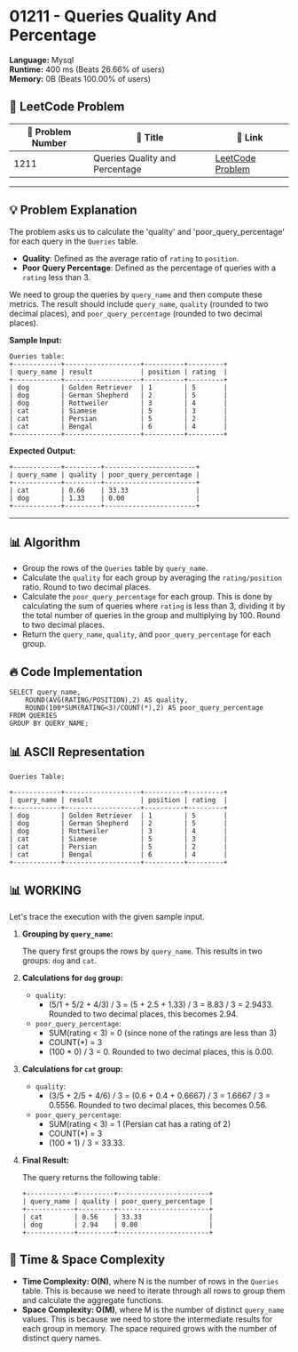 # 01211 - Queries Quality And Percentage
    
**Language:** Mysql  
**Runtime:** 400 ms (Beats 26.66% of users)  
**Memory:** 0B (Beats 100.00% of users)  

## 📝 **LeetCode Problem**

| 🔢 Problem Number | 📌 Title                             | 🔗 Link                                                                 |
| ------------------ | ------------------------------------ | ----------------------------------------------------------------------- |
| 1211               | Queries Quality and Percentage        | [LeetCode Problem](https://leetcode.com/problems/queries-quality-and-percentage/) |

---

## 💡 **Problem Explanation**

The problem asks us to calculate the 'quality' and 'poor_query_percentage' for each query in the `Queries` table.

*   **Quality**: Defined as the average ratio of `rating` to `position`.
*   **Poor Query Percentage**: Defined as the percentage of queries with a `rating` less than 3.

We need to group the queries by `query_name` and then compute these metrics. The result should include `query_name`, `quality` (rounded to two decimal places), and `poor_query_percentage` (rounded to two decimal places).

**Sample Input:**

```
Queries table:
+------------+-------------------+----------+---------+
| query_name | result            | position | rating  |
+------------+-------------------+----------+---------+
| dog        | Golden Retriever  | 1        | 5       |
| dog        | German Shepherd   | 2        | 5       |
| dog        | Rottweiler        | 3        | 4       |
| cat        | Siamese           | 5        | 3       |
| cat        | Persian           | 5        | 2       |
| cat        | Bengal            | 6        | 4       |
+------------+-------------------+----------+---------+
```

**Expected Output:**

```
+------------+---------+-----------------------+
| query_name | quality | poor_query_percentage |
+------------+---------+-----------------------+
| cat        | 0.66    | 33.33                 |
| dog        | 1.33    | 0.00                  |
+------------+---------+-----------------------+
```

---

## 📊 **Algorithm**

*   Group the rows of the `Queries` table by `query_name`.
*   Calculate the `quality` for each group by averaging the `rating/position` ratio.  Round to two decimal places.
*   Calculate the `poor_query_percentage` for each group. This is done by calculating the sum of queries where `rating` is less than 3, dividing it by the total number of queries in the group and multiplying by 100. Round to two decimal places.
*   Return the `query_name`, `quality`, and `poor_query_percentage` for each group.

## 🔥 **Code Implementation**

```mysql
SELECT query_name,
    ROUND(AVG(RATING/POSITION),2) AS quality,
    ROUND(100*SUM(RATING<3)/COUNT(*),2) AS poor_query_percentage
FROM QUERIES
GROUP BY QUERY_NAME;
```

## 📊 **ASCII Representation**

```
Queries Table:

+------------+-------------------+----------+---------+
| query_name | result            | position | rating  |
+------------+-------------------+----------+---------+
| dog        | Golden Retriever  | 1        | 5       |
| dog        | German Shepherd   | 2        | 5       |
| dog        | Rottweiler        | 3        | 4       |
| cat        | Siamese           | 5        | 3       |
| cat        | Persian           | 5        | 2       |
| cat        | Bengal            | 6        | 4       |
+------------+-------------------+----------+---------+
```

## 📊 **WORKING**

Let's trace the execution with the given sample input.

1.  **Grouping by `query_name`:**

    The query first groups the rows by `query_name`. This results in two groups: `dog` and `cat`.

2.  **Calculations for `dog` group:**

    *   `quality`:
        *   (5/1 + 5/2 + 4/3) / 3 = (5 + 2.5 + 1.33) / 3 = 8.83 / 3 = 2.9433. Rounded to two decimal places, this becomes 2.94.
    *   `poor_query_percentage`:
        *   SUM(rating < 3) = 0 (since none of the ratings are less than 3)
        *   COUNT(\*) = 3
        *   (100 \* 0) / 3 = 0. Rounded to two decimal places, this is 0.00.

3.  **Calculations for `cat` group:**

    *   `quality`:
        *   (3/5 + 2/5 + 4/6) / 3 = (0.6 + 0.4 + 0.6667) / 3 = 1.6667 / 3 = 0.5556. Rounded to two decimal places, this becomes 0.56.
    *   `poor_query_percentage`:
        *   SUM(rating < 3) = 1 (Persian cat has a rating of 2)
        *   COUNT(\*) = 3
        *   (100 \* 1) / 3 = 33.33.

4.  **Final Result:**

    The query returns the following table:

    ```
    +------------+---------+-----------------------+
    | query_name | quality | poor_query_percentage |
    +------------+---------+-----------------------+
    | cat        | 0.56    | 33.33                 |
    | dog        | 2.94    | 0.00                  |
    +------------+---------+-----------------------+
    ```

## 🚀 **Time & Space Complexity**

*   **Time Complexity: O(N)**, where N is the number of rows in the `Queries` table. This is because we need to iterate through all rows to group them and calculate the aggregate functions.
*   **Space Complexity: O(M)**, where M is the number of distinct `query_name` values. This is because we need to store the intermediate results for each group in memory. The space required grows with the number of distinct query names.
    